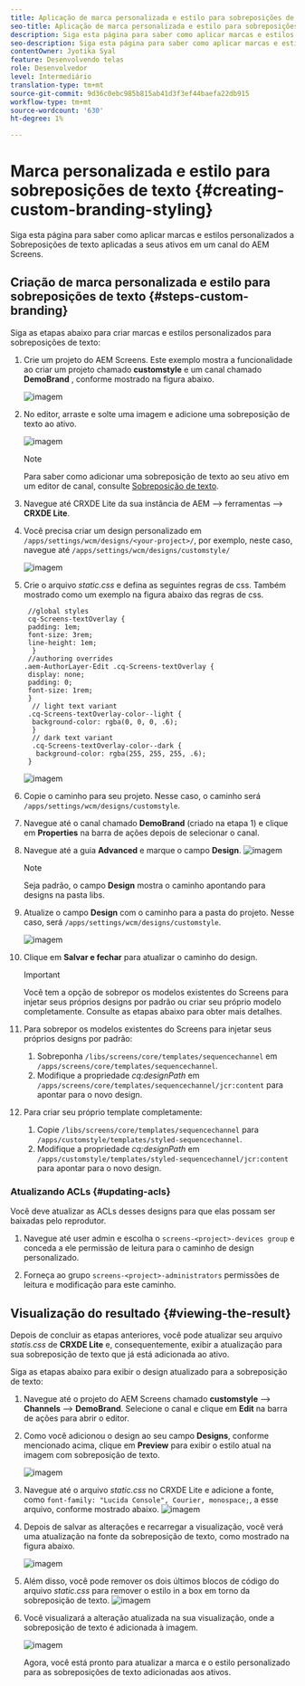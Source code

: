 ```yaml
---
title: Aplicação de marca personalizada e estilo para sobreposições de texto
seo-title: Aplicação de marca personalizada e estilo para sobreposições de texto
description: Siga esta página para saber como aplicar marcas e estilos personalizados a sobreposições de texto.
seo-description: Siga esta página para saber como aplicar marcas e estilos personalizados a sobreposições de texto.
contentOwner: Jyotika Syal
feature: Desenvolvendo telas
role: Desenvolvedor
level: Intermediário
translation-type: tm+mt
source-git-commit: 9d36c0ebc985b815ab41d3f3ef44baefa22db915
workflow-type: tm+mt
source-wordcount: '630'
ht-degree: 1%

---
```



# Marca personalizada e estilo para sobreposições de texto {#creating-custom-branding-styling}

Siga esta página para saber como aplicar marcas e estilos personalizados a Sobreposições de texto aplicadas a seus ativos em um canal do AEM Screens.

## Criação de marca personalizada e estilo para sobreposições de texto {#steps-custom-branding}

Siga as etapas abaixo para criar marcas e estilos personalizados para sobreposições de texto:

1. Crie um projeto do AEM Screens. Este exemplo mostra a funcionalidade ao criar um projeto chamado **customstyle** e um canal chamado **DemoBrand** , conforme mostrado na figura abaixo.

   ![imagem](/help/user-guide/assets/custom-brand/custom-brand1.png)

1. No editor, arraste e solte uma imagem e adicione uma sobreposição de texto ao ativo.

   ![imagem](/help/user-guide/assets/custom-brand/custom-brand2.png)

   >[!NOTE]
   >Para saber como adicionar uma sobreposição de texto ao seu ativo em um editor de canal, consulte [Sobreposição de texto](/help/user-guide/text-overlay.md).

1. Navegue até CRXDE Lite da sua instância de AEM —> ferramentas —> **CRXDE Lite**.

1. Você precisa criar um design personalizado em `/apps/settings/wcm/designs/<your-project>/`, por exemplo, neste caso, navegue até `/apps/settings/wcm/designs/customstyle/`

   ![imagem](/help/user-guide/assets/custom-brand/custom-brand3.png)

1. Crie o arquivo *static.css* e defina as seguintes regras de css. Também mostrado como um exemplo na figura abaixo das regras de css.

   ```shell
    //global styles
    cq-Screens-textOverlay {
    padding: 1em;
    font-size: 3rem;
    line-height: 1em;
     }
    //authoring overrides
   .aem-AuthorLayer-Edit .cq-Screens-textOverlay {
    display: none;
    padding: 0;
    font-size: 1rem;
    }
     // light text variant
    .cq-Screens-textOverlay-color--light {
     background-color: rgba(0, 0, 0, .6);
     }
     // dark text variant
     .cq-Screens-textOverlay-color--dark {
      background-color: rgba(255, 255, 255, .6);
    }
   ```

   ![imagem](/help/user-guide/assets/custom-brand/custom-brand4.png)

1. Copie o caminho para seu projeto. Nesse caso, o caminho será `/apps/settings/wcm/designs/customstyle`.

1. Navegue até o canal chamado **DemoBrand** (criado na etapa 1) e clique em **Properties** na barra de ações depois de selecionar o canal.

1. Navegue até a guia **Advanced** e marque o campo **Design**.
   ![imagem](/help/user-guide/assets/custom-brand/custom-brand5.png)

   >[!NOTE]
   >Seja padrão, o campo **Design** mostra o caminho apontando para designs na pasta libs.

1. Atualize o campo **Design** com o caminho para a pasta do projeto. Nesse caso, será `/apps/settings/wcm/designs/customstyle`.

   ![imagem](/help/user-guide/assets/custom-brand/custom-brand6.png)

1. Clique em **Salvar e fechar** para atualizar o caminho do design.

   >[!IMPORTANT]
   >Você tem a opção de sobrepor os modelos existentes do Screens para injetar seus próprios designs por padrão ou criar seu próprio modelo completamente. Consulte as etapas abaixo para obter mais detalhes.

1. Para sobrepor os modelos existentes do Screens para injetar seus próprios designs por padrão:

   1. Sobreponha `/libs/screens/core/templates/sequencechannel` em `/apps/screens/core/templates/sequencechannel`.
   1. Modifique a propriedade *cq:designPath* em `/apps/screens/core/templates/sequencechannel/jcr:content` para apontar para o novo design.

1. Para criar seu próprio template completamente:
   1. Copie `/libs/screens/core/templates/sequencechannel` para `/apps/customstyle/templates/styled-sequencechannel`.
   1. Modifique a propriedade *cq:designPath* em `/apps/customstyle/templates/styled-sequencechannel/jcr:content` para apontar para o novo design.


### Atualizando ACLs {#updating-acls}

Você deve atualizar as ACLs desses designs para que elas possam ser baixadas pelo reprodutor.

1. Navegue até user admin e escolha o `screens-<project>-devices group` e conceda a ele permissão de leitura para o caminho de design personalizado.

1. Forneça ao grupo `screens-<project>-administrators` permissões de leitura e modificação para este caminho.

## Visualização do resultado {#viewing-the-result}

Depois de concluir as etapas anteriores, você pode atualizar seu arquivo *statis.css* de **CRXDE Lite** e, consequentemente, exibir a atualização para sua sobreposição de texto que já está adicionada ao ativo.

Siga as etapas abaixo para exibir o design atualizado para a sobreposição de texto:

1. Navegue até o projeto do AEM Screens chamado **customstyle** —> **Channels** —> **DemoBrand**. Selecione o canal e clique em **Edit** na barra de ações para abrir o editor.

1. Como você adicionou o design ao seu campo **Designs**, conforme mencionado acima, clique em **Preview** para exibir o estilo atual na imagem com sobreposição de texto.

   ![imagem](/help/user-guide/assets/custom-brand/custom-brand7.png)

1. Navegue até o arquivo *static.css* no CRXDE Lite e adicione a fonte, como `font-family: "Lucida Console", Courier, monospace;`, a esse arquivo, conforme mostrado abaixo.
   ![imagem](/help/user-guide/assets/custom-brand/custom-brand8.png)

1. Depois de salvar as alterações e recarregar a visualização, você verá uma atualização na fonte da sobreposição de texto, como mostrado na figura abaixo.

   ![imagem](/help/user-guide/assets/custom-brand/custom-brand9.png)

1. Além disso, você pode remover os dois últimos blocos de código do arquivo *static.css* para remover o estilo in a box em torno da sobreposição de texto.
   ![imagem](/help/user-guide/assets/custom-brand/custom-brand10.png)

1. Você visualizará a alteração atualizada na sua visualização, onde a sobreposição de texto é adicionada à imagem.

   ![imagem](/help/user-guide/assets/custom-brand/custom-brand11.png)

   Agora, você está pronto para atualizar a marca e o estilo personalizado para as sobreposições de texto adicionadas aos ativos.









